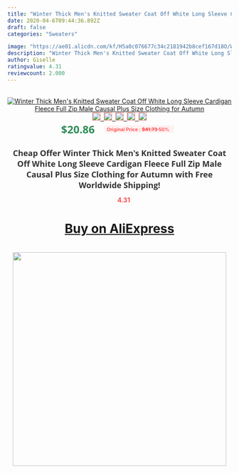 ```yaml
---
title: "Winter Thick Men's Knitted Sweater Coat Off White Long Sleeve Cardigan Fleece Full Zip Male Causal Plus Size Clothing for Autumn"
date: 2020-04-6T09:44:36.892Z
draft: false
categories: "Sweaters"

image: "https://ae01.alicdn.com/kf/H5a0c076677c34c2181942b8cef167d18O/Winter-Thick-Men-s-Knitted-Sweater-Coat-Off-White-Long-Sleeve-Cardigan-Fleece-Full-Zip-Male.jpg"
description: "Winter Thick Men's Knitted Sweater Coat Off White Long Sleeve Cardigan Fleece Full Zip Male Causal Plus Size Clothing for Autumn"
author: Giselle
ratingvalue: 4.31
reviewcount: 2.000
---
```

<br>
<div style="text-align: center;">
<a href="https://s.click.aliexpress.com/e/_9zfkmZ" target="_blank" rel="nofollow noopener noreferrer"><img alt="Winter Thick Men's Knitted Sweater Coat Off White Long Sleeve Cardigan Fleece Full Zip Male Causal Plus Size Clothing for Autumn" class="magnifier-image" src="https://ae01.alicdn.com/kf/H5a0c076677c34c2181942b8cef167d18O/Winter-Thick-Men-s-Knitted-Sweater-Coat-Off-White-Long-Sleeve-Cardigan-Fleece-Full-Zip-Male.jpg_640x640.jpg">
<br>
<img style="border:1px solid salmon" src="https://ae01.alicdn.com/kf/H5a0c076677c34c2181942b8cef167d18O/Winter-Thick-Men-s-Knitted-Sweater-Coat-Off-White-Long-Sleeve-Cardigan-Fleece-Full-Zip-Male.jpg_120x120.jpg">&nbsp;&nbsp;<img style="border:1px solid salmon" src="https://ae01.alicdn.com/kf/H4a2c5cf298b64b01bec6bc9919fc830eM/Winter-Thick-Men-s-Knitted-Sweater-Coat-Off-White-Long-Sleeve-Cardigan-Fleece-Full-Zip-Male.jpg_120x120.jpg">&nbsp;&nbsp;<img style="border:1px solid salmon" src="https://ae01.alicdn.com/kf/H4acc0e5748eb48c2ae46ec2e41dc5ba2D/Winter-Thick-Men-s-Knitted-Sweater-Coat-Off-White-Long-Sleeve-Cardigan-Fleece-Full-Zip-Male.jpg_120x120.jpg">&nbsp;&nbsp;<img style="border:1px solid salmon" src="https://ae01.alicdn.com/kf/Hfd1daafbf5bf4039a78a4460805dd0e1c/Winter-Thick-Men-s-Knitted-Sweater-Coat-Off-White-Long-Sleeve-Cardigan-Fleece-Full-Zip-Male.jpg_120x120.jpg">&nbsp;&nbsp;<img style="border:1px solid salmon" src="https://ae01.alicdn.com/kf/Hfb587fd45daf4f42864614c413e1790ep/Winter-Thick-Men-s-Knitted-Sweater-Coat-Off-White-Long-Sleeve-Cardigan-Fleece-Full-Zip-Male.jpg_120x120.jpg"></a></div><br0>
<div style="text-align: center;"><span style="background-color: white; border: 0px; box-sizing: border-box; color: seagreen; display: inline-block; font-family: &quot;open sans&quot; , &quot;arial&quot; , &quot;helvetica&quot; , sans-serif , &quot;heiti&quot;; font-size: 24px; font-stretch: inherit; font-weight: 700; line-height: inherit; margin: 0px 10px 0px 0px; padding: 0px; vertical-align: middle;">$20.86 </span>
<span style="background: rgb(255 , 241 , 241); border-radius: 3px; border: 0px; box-sizing: border-box; color: #ff4747; display: inline-block; font-family: inherit; font-size: 12px; font-stretch: inherit; font-style: inherit; font-variant: inherit; font-weight: 600; line-height: inherit; margin: 0px; padding: 2px 5px; transform: scale(0.9); vertical-align: middle;">Original Price : <b style="text-decoration: line-through;">$41.73 </b> 50%&nbsp;&nbsp;</span></div>
<h1 style="color: #333333; display: inline-block; font-family: &quot;open sans&quot; , &quot;arial&quot; , &quot;helvetica&quot; , sans-serif , &quot;heiti&quot;; font-size: 18px; font-stretch: inherit; font-weight: 700; text-align: center;">Cheap Offer Winter Thick Men's Knitted Sweater Coat Off White Long Sleeve Cardigan Fleece Full Zip Male Causal Plus Size Clothing for Autumn with Free Worldwide Shipping!</h1>
<div style="color: #ff4747; text-align: center;">
<img src="https://4.bp.blogspot.com/-M0ZcTcb-5uY/XleCXlxnR4I/AAAAAAAAAEc/OrjgMkXV1oMQFaCRZj5HQwOCBcu3w1FegCPcBGAYYCw/s1600/star.png" style="height: 15px;">&nbsp;<b>4.31</b></div>
<div class="button_cont" align="center"><a class="buynow_a" href="https://s.click.aliexpress.com/e/_9zfkmZ" target="_blank" rel="nofollow noopener noreferrer"><H1>Buy on AliExpress</H1></a></div><br>
<div class="separator" style="clear: both; text-align: center;">
<img src="https://lh3.googleusercontent.com/-pTy5HemUv9M/XlePHvY0dAI/AAAAAAAAAE4/0nX5iRUoIWY8eMW9Dpxeirr157OZliDIgCLcBGAsYHQ/s1600/badge.gif" width="480">
</div>
